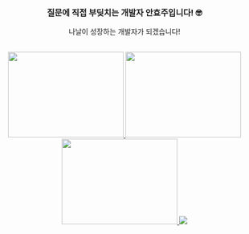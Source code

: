 <div align="center">

### 질문에 직접 부딪치는 개발자 안효주입니다! 🤓
<p>나날이 성장하는 개발자가 되겠습니다! </p>
<br>
<a href="https://www.gitanimals.org/en_US?utm_medium=image&utm_source=anju0210&utm_content=line">
  <img
    src="https://render.gitanimals.org/lines/anju0210?pet-id=697637931093158585"
    width="230"
    height="170"
  />
</a>
<a href="https://www.gitanimals.org/en_US?utm_medium=image&utm_source=anju0210&utm_content=line">
  <img
    src="https://render.gitanimals.org/lines/anju0210?pet-id=697638316629389808"
    width="230"
    height="170"
  />
</a>
<a href="https://www.gitanimals.org/en_US?utm_medium=image&utm_source=anju0210&utm_content=line">
  <img
    src="https://render.gitanimals.org/lines/anju0210?pet-id=700205625573222468"
    width="230"
    height="170"
  />
</a>
  
  
  
  
  
  <img src="https://capsule-render.vercel.app/api?type=waving&color=A0C878&height=150&section=footer" />

</div>

<!--
**anju0210/anju0210** is a ✨ _special_ ✨ repository because its `README.md` (this file) appears on your GitHub profile.

Here are some ideas to get you started:

- 🔭 I’m currently working on ...
- 🌱 I’m currently learning ...
- 👯 I’m looking to collaborate on ...
- 🤔 I’m looking for help with ...
- 💬 Ask me about ...
- 📫 How to reach me: ...
- 😄 Pronouns: ...
- ⚡ Fun fact: ...
-->
